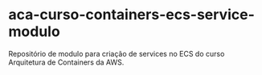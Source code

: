 # aca-curso-containers-ecs-service-modulo
Repositório de modulo para criação de services no ECS do curso Arquitetura de Containers da AWS.
